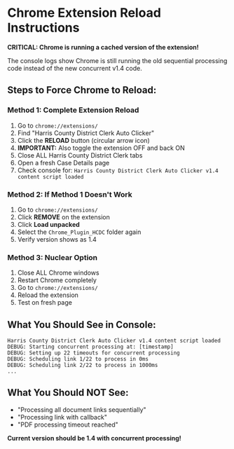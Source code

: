 # Chrome Extension Reload Instructions

**CRITICAL: Chrome is running a cached version of the extension!**

The console logs show Chrome is still running the old sequential processing code instead of the new concurrent v1.4 code.

## Steps to Force Chrome to Reload:

### Method 1: Complete Extension Reload
1. Go to `chrome://extensions/`
2. Find "Harris County District Clerk Auto Clicker"
3. Click the **RELOAD** button (circular arrow icon)
4. **IMPORTANT:** Also toggle the extension OFF and back ON
5. Close ALL Harris County District Clerk tabs
6. Open a fresh Case Details page
7. Check console for: `Harris County District Clerk Auto Clicker v1.4 content script loaded`

### Method 2: If Method 1 Doesn't Work
1. Go to `chrome://extensions/`
2. Click **REMOVE** on the extension
3. Click **Load unpacked** 
4. Select the `Chrome_Plugin_HCDC` folder again
5. Verify version shows as 1.4

### Method 3: Nuclear Option
1. Close ALL Chrome windows
2. Restart Chrome completely
3. Go to `chrome://extensions/`
4. Reload the extension
5. Test on fresh page

## What You Should See in Console:
```
Harris County District Clerk Auto Clicker v1.4 content script loaded
DEBUG: Starting concurrent processing at: [timestamp]
DEBUG: Setting up 22 timeouts for concurrent processing
DEBUG: Scheduling link 1/22 to process in 0ms
DEBUG: Scheduling link 2/22 to process in 1000ms
...
```

## What You Should NOT See:
- "Processing all document links sequentially"
- "Processing link with callback"
- "PDF processing timeout reached"

**Current version should be 1.4 with concurrent processing!** 